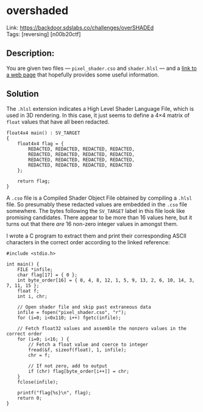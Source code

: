 overshaded
==========

Link: https://backdoor.sdslabs.co/challenges/overSHADEd \
Tags: [reversing] [n00b20ctf]

Description:
------------

You are given two files — `pixel_shader.cso` and `shader.hlsl` — and a [link to a web page](https://www.gamedev.net/forums/topic/669081-hlsl-matrix-initialization/5233874/) that hopefully provides some useful information.

Solution
--------

The `.hlsl` extension indicates a High Level Shader Language File, which is used in 3D rendering. In this case, it just seems to define a 4×4 matrix of `float` values that have all been redacted.

    float4x4 main() : SV_TARGET
    {
        float4x4 flag = {
            REDACTED, REDACTED, REDACTED, REDACTED,
            REDACTED, REDACTED, REDACTED, REDACTED,
            REDACTED, REDACTED, REDACTED, REDACTED,
            REDACTED, REDACTED, REDACTED, REDACTED
        };

    	return flag;
    }

A `.cso` file is a Compiled Shader Object File obtained by compiling a `.hlsl` file. So presumably these redacted values are embedded in the `.cso` file somewhere. The bytes following the `SV_TARGET` label in this file look like promising candidates. There appear to be more than 16 values here, but it turns out that there *are* 16 non-zero integer values in amongst them.

I wrote a C program to extract them and print their corresponding ASCII characters in the correct order according to the linked reference:

    #include <stdio.h>

    int main() {
        FILE *infile;
        char flag[17] = { 0 };
        int byte_order[16] = { 0, 4, 8, 12, 1, 5, 9, 13, 2, 6, 10, 14, 3, 7, 11, 15 };
        float f;
        int i, chr;

        // Open shader file and skip past extraneous data
        infile = fopen("pixel_shader.cso", "r");
        for (i=0; i<0x110; i++) fgetc(infile);

        // Fetch float32 values and assemble the nonzero values in the correct order
        for (i=0; i<16; ) {
            // Fetch a float value and coerce to integer
            fread(&f, sizeof(float), 1, infile);
            chr = f;

            // If not zero, add to output
            if (chr) flag[byte_order[i++]] = chr;
        }
        fclose(infile);

        printf("flag{%s}\n", flag);
        return 0;
    }
